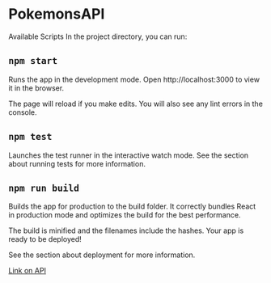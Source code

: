 # PokemonsAPI


Available Scripts
In the project directory, you can run:

`npm start`
----
Runs the app in the development mode.
Open http://localhost:3000 to view it in the browser.

The page will reload if you make edits.
You will also see any lint errors in the console.

`npm test`
----
Launches the test runner in the interactive watch mode.
See the section about running tests for more information.

`npm run build`
---
Builds the app for production to the build folder.
It correctly bundles React in production mode and optimizes the build for the best performance.

The build is minified and the filenames include the hashes.
Your app is ready to be deployed!

See the section about deployment for more information.




[Link on API](https://pokeapi.co/)
